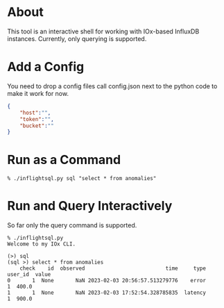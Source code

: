 # About
This tool is an interactive shell for working with IOx-based InfluxDB instances. Currently, only querying is supported. 

# Add a Config
You need to drop a config files call config.json next to the python code to make it work for now. 

```json
{
    "host":"",
    "token":"",
    "bucket":""
}
```

# Run as a Command
```
% ./inflightsql.py sql "select * from anomalies"
```

# Run and Query Interactively
So far only the query command is supported.

```
% ./inflightsql.py
Welcome to my IOx CLI.

(>) sql
(sql >) select * from anomalies
    check    id  observed                          time     type user_id  value
0       1  None       NaN 2023-02-03 20:56:57.513279776    error       1  400.0
1       1  None       NaN 2023-02-03 17:52:54.328785835  latency       1  900.0
```